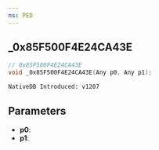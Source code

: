 ```yaml
---
ns: PED
---
```

## _0x85F500F4E24CA43E

```c
// 0x85F500F4E24CA43E
void _0x85F500F4E24CA43E(Any p0, Any p1);
```

```
NativeDB Introduced: v1207
```

## Parameters
* **p0**:
* **p1**:

